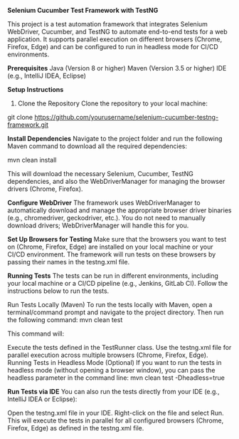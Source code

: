 **Selenium Cucumber Test Framework with TestNG**

This project is a test automation framework that integrates Selenium WebDriver, Cucumber, and TestNG to automate end-to-end tests for a web application. It supports parallel execution on different browsers (Chrome, Firefox, Edge) and can be configured to run in headless mode for CI/CD environments.

**Prerequisites**
Java (Version 8 or higher)
Maven (Version 3.5 or higher)
IDE (e.g., IntelliJ IDEA, Eclipse)

**Setup Instructions**
1. Clone the Repository
Clone the repository to your local machine:

git clone https://github.com/yourusername/selenium-cucumber-testng-framework.git

**Install Dependencies**
Navigate to the project folder and run the following Maven command to download all the required dependencies:

mvn clean install

This will download the necessary Selenium, Cucumber, TestNG dependencies, and also the WebDriverManager for managing the browser drivers (Chrome, Firefox).

**Configure WebDriver**
The framework uses WebDriverManager to automatically download and manage the appropriate browser driver binaries (e.g., chromedriver, geckodriver, etc.). You do not need to manually download drivers; WebDriverManager will handle this for you.

**Set Up Browsers for Testing**
Make sure that the browsers you want to test on (Chrome, Firefox, Edge) are installed on your local machine or your CI/CD environment. The framework will run tests on these browsers by passing their names in the testng.xml file.

**Running Tests**
The tests can be run in different environments, including your local machine or a CI/CD pipeline (e.g., Jenkins, GitLab CI). Follow the instructions below to run the tests.

Run Tests Locally (Maven)
To run the tests locally with Maven, open a terminal/command prompt and navigate to the project directory. Then run the following command:
mvn clean test

This command will:

Execute the tests defined in the TestRunner class.
Use the testng.xml file for parallel execution across multiple browsers (Chrome, Firefox, Edge).
Running Tests in Headless Mode (Optional)
If you want to run the tests in headless mode (without opening a browser window), you can pass the headless parameter in the command line:
mvn clean test -Dheadless=true


**Run Tests via IDE**
You can also run the tests directly from your IDE (e.g., IntelliJ IDEA or Eclipse):

Open the testng.xml file in your IDE.
Right-click on the file and select Run.
This will execute the tests in parallel for all configured browsers (Chrome, Firefox, Edge) as defined in the testng.xml file.

